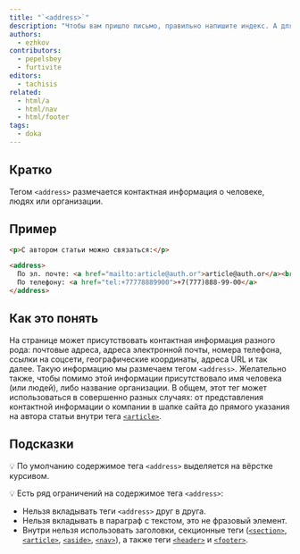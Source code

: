 ```yaml
---
title: "`<address>`"
description: "Чтобы вам пришло письмо, правильно напишите индекс. А для сайта добавьте семантики в ваши контакты."
authors:
  - ezhkov
contributors:
  - pepelsbey
  - furtivite
editors:
  - tachisis
related:
  - html/a
  - html/nav
  - html/footer
tags:
  - doka
---
```

## Кратко

Тегом `<address>` размечается контактная информация о человеке, людях или организации.

## Пример

```html
<p>С автором статьи можно связаться:</p>

<address>
  По эл. почте: <a href="mailto:article@auth.or">article@auth.or</a><br>
  По телефону: <a href="tel:+77778889900">+7(777)888-99-00</a>
</address>
```

## Как это понять

На странице может присутствовать контактная информация разного рода: почтовые адреса, адреса электронной почты, номера телефона, ссылки на соцсети, географические координаты, адреса URL и так далее. Такую информацию мы размечаем тегом `<address>`. Желательно также, чтобы помимо этой информации присутствовало имя человека (или людей), либо название организации. В общем, этот тег может использоваться в совершенно разных случаях: от представления контактной информации о компании в шапке сайта до прямого указания на автора статьи внутри тега [`<article>`](/html/article/).

## Подсказки

💡 По умолчанию содержимое тега `<address>` выделяется на вёрстке курсивом.

💡 Есть ряд ограничений на содержимое тега `<address>`:

- Нельзя вкладывать теги `<address>` друг в друга.
- Нельзя вкладывать в параграф с текстом, это не фразовый элемент.
- Внутри нельзя использовать заголовки, секционные теги ([`<section>`](/html/section/), [`<article>`](/html/article/), [`<aside>`](/html/aside/), [`<nav>`](/html/nav/)), а также теги [`<header>`](/html/header/) и [`<footer>`](/html/footer/).
